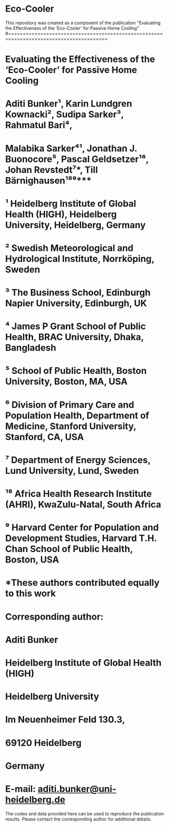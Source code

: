 # Eco-Cooler
This repository was created as a component of the publication "Evaluating the Effectiveness of the ‘Eco-Cooler’ for Passive Home Cooling"
#========================================================================================
# Evaluating the Effectiveness of the ‘Eco-Cooler’ for Passive Home Cooling
# 
# Aditi Bunker¹, Karin Lundgren Kownacki², Sudipa Sarker³, Rahmatul Bari⁴,
# Malabika Sarker⁴¹, Jonathan J. Buonocore⁵, Pascal Geldsetzer¹⁶, Johan Revstedt⁷*, Till Bärnighausen¹⁸⁹***
# 
# ¹ Heidelberg Institute of Global Health (HIGH), Heidelberg University, Heidelberg, Germany
# ² Swedish Meteorological and Hydrological Institute, Norrköping, Sweden
# ³ The Business School, Edinburgh Napier University, Edinburgh, UK
# ⁴ James P Grant School of Public Health, BRAC University, Dhaka, Bangladesh
# ⁵ School of Public Health, Boston University, Boston, MA, USA
# ⁶ Division of Primary Care and Population Health, Department of Medicine, Stanford University, Stanford, CA, USA
# ⁷ Department of Energy Sciences, Lund University, Lund, Sweden
# ¹⁸ Africa Health Research Institute (AHRI), KwaZulu-Natal, South Africa
# ⁹ Harvard Center for Population and Development Studies, Harvard T.H. Chan School of Public Health, Boston, USA
# 
# *These authors contributed equally to this work
# 
# Corresponding author:
# Aditi Bunker
# Heidelberg Institute of Global Health (HIGH)
# Heidelberg University
# Im Neuenheimer Feld 130.3,
# 69120 Heidelberg
# Germany
# 
# E-mail: aditi.bunker@uni-heidelberg.de

The codes and data provided here can be used to reproduce the publication results. 
Please contact the corresponding author for additional details.
